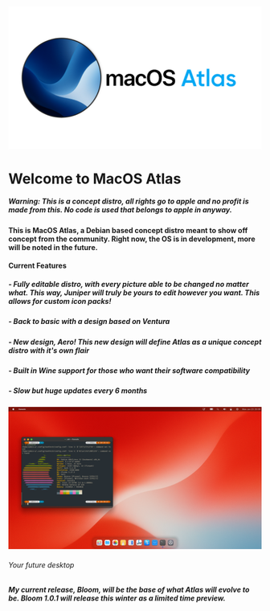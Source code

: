 ![Logo](Atlas-Banner.jpg)




# Welcome to MacOS Atlas




##### Warning: This is a concept distro, all rights go to apple and no profit is made from this. No code is used that belongs to apple in anyway.


#### This is MacOS Atlas, a Debian based concept distro meant to show off concept from the community. Right now, the OS is in development, more will be noted in the future.

#### Current Features
##### - Fully editable distro, with every picture able to be changed no matter what. This way, Juniper will truly be yours to edit however you want. This allows for custom icon packs!
##### - Back to basic with a design based on Ventura
##### - New design, Aero! This new design will define Atlas as a unique concept distro with it's own flair
##### - Built in Wine support for those who want their software compatibility
##### - Slow but huge updates every 6 months

![Logo](Preview.png)
###### Your future desktop

##### My current release, Bloom, will be the base of what Atlas will evolve to be. Bloom 1.0.1 will release this winter as a limited time preview.
